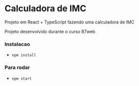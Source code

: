 # Calculadora de IMC

Projeto em React + TypeScript fazendo uma calculadora de IMC

Projeto desenvolvido durante o curso B7web

### Instalacao

- `npm install`

### Para rodar

- `npm start`
